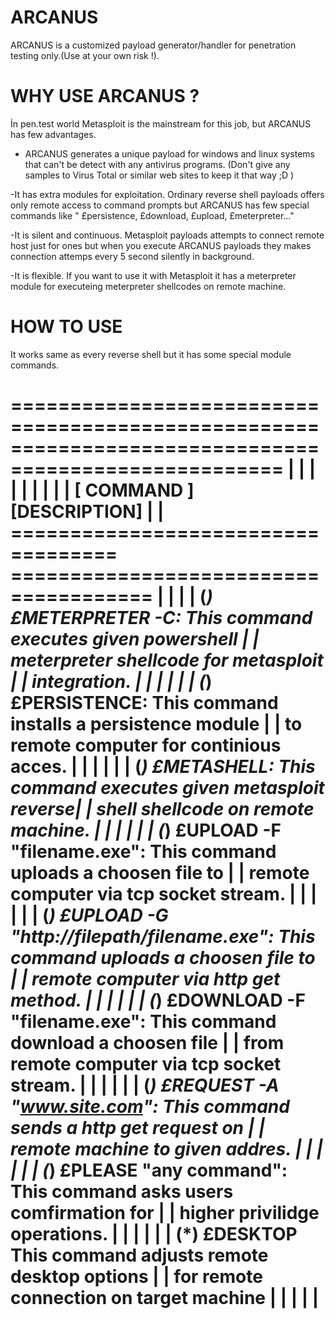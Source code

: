 # ARCANUS
ARCANUS is a customized payload generator/handler for penetration testing only.(Use at your own risk !).



# WHY USE ARCANUS ?
  İn pen.test world Metasploit is the mainstream for this job, but ARCANUS has few advantages.
  
- ARCANUS generates a unique payload for windows and linux systems that can't be detect with any antivirus programs. (Don't give any samples to Virus Total or similar web sites to keep it that way ;D )

-It has extra modules for exploitation. Ordinary reverse shell payloads offers only remote access to command prompts but ARCANUS has few special commands like " £persistence, £download, £upload, £meterpreter..."

-It is silent and continuous. Metasploit payloads attempts to connect remote host just for ones but when you execute ARCANUS payloads they makes connection attemps every 5 second silently in background.

-It is flexible. If you want to use it with Metasploit it has a meterpreter module for executeing meterpreter shellcodes on remote machine.


# HOW TO USE 

It works same as every reverse shell but it has some special module commands.

  =====================================================================================================
  |                                                                                                   |
  |                                                                                                   |
  |                                                                                                   |
  |                                                                                                   |
  |   [ COMMAND ]                                       [DESCRIPTION]                                 |
  |  ===================================              ======================================          |
  |                                                                                                   |
  |   (*) £METERPRETER -C:                              This command executes given powershell        |
  |                                                       meterpreter shellcode for metasploit        |
  |                                                        integration.                               |
  |                                                                                                   |
  |                                                                                                   |
  |   (*) £PERSISTENCE:                                 This command installs a persistence module    |
  |                                                       to remote computer for continious acces.    |
  |                                                                                                   |
  |                                                                                                   |
  |   (*) £METASHELL:                                   This command executes given metasploit reverse|
  |                                                       shell shellcode on remote machine.          |
  |                                                                                                   |
  |                                                                                                   |
  |   (*) £UPLOAD -F "filename.exe":                    This command uploads a choosen file to        |
  |                                                       remote computer via tcp socket stream.      |
  |                                                                                                   |
  |                                                                                                   |
  |   (*) £UPLOAD -G "http://filepath/filename.exe":    This command uploads a choosen file to        |
  |                                                       remote computer via http get method.        |
  |                                                                                                   |
  |                                                                                                   |
  |   (*) £DOWNLOAD -F "filename.exe":                  This command download a choosen file          |
  |                                                       from remote computer via tcp socket stream. |
  |                                                                                                   |
  |                                                                                                   |
  |   (*) £REQUEST -A "www.site.com":                   This command sends a http get request on      |
  |                                                       remote machine to given addres.             |
  |                                                                                                   |
  |                                                                                                   |
  |   (*) £PLEASE "any command":                        This command asks users comfirmation for      |
  |                                                       higher privilidge operations.               |
  |                                                                                                   |
  |                                                                                                   |
  |   (*) £DESKTOP                                      This command adjusts remote desktop options   |
  |                                                       for remote connection on target machine     |
  |                                                                                                   |
  |                                                                                                   |
  =====================================================================================================
